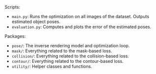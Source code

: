 Scripts:
- `main.py`: Runs the optimization on all images of the dataset. Outputs estimated object poses.
- `evaluation.py`: Computes and plots the error of the estimated poses.

Packages:
- `pose/`: The inverse rendering model and optimization loop.
- `mask/`: Everything related to the mask-based loss.
- `collision/`: Everything related to the collision-based loss.
- `contour/`: Everything related to the contour-based loss.
- `utility/`: Helper classes and functions.